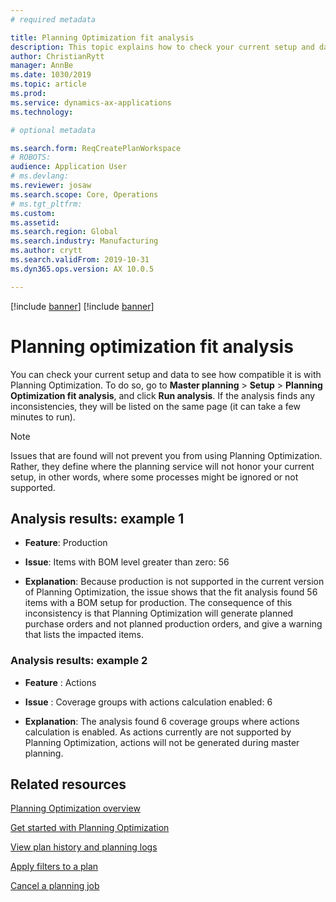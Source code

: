 ```yaml
---
# required metadata

title: Planning Optimization fit analysis
description: This topic explains how to check your current setup and data against the capabilities of Planning Optimization. 
author: ChristianRytt
manager: AnnBe
ms.date: 1030/2019
ms.topic: article
ms.prod: 
ms.service: dynamics-ax-applications
ms.technology: 

# optional metadata

ms.search.form: ReqCreatePlanWorkspace
# ROBOTS: 
audience: Application User
# ms.devlang: 
ms.reviewer: josaw
ms.search.scope: Core, Operations
# ms.tgt_pltfrm: 
ms.custom: 
ms.assetid: 
ms.search.region: Global
ms.search.industry: Manufacturing
ms.author: crytt
ms.search.validFrom: 2019-10-31
ms.dyn365.ops.version: AX 10.0.5

---
```


[!include [banner](../../includes/preview-banner.md)]
[!include [banner](../../includes/banner.md)]

# Planning optimization fit analysis

You can check your current setup and data to see how compatible it is with Planning Optimization. To do so, go to **Master planning** > **Setup** > **Planning Optimization fit analysis**,  and click **Run analysis**. If the analysis finds any inconsistencies, they will be listed on the same page (it can take a few minutes to run). 

> [!NOTE]
> Issues that are found will not prevent you from using Planning Optimization. Rather, they define where the planning service will not honor your current setup, in other words, where some processes might be ignored or not supported.

## Analysis results: example 1

- **Feature**: Production

- **Issue**: Items with BOM level greater than zero: 56

- **Explanation**: Because production is not supported in the current version of Planning Optimization, the issue shows that the fit analysis found 56 items with a BOM setup for production. The consequence of this inconsistency is that Planning Optimization will generate planned purchase orders and not planned production orders, and give a warning that lists the impacted items.

### Analysis results: example 2

- **Feature** : Actions

- **Issue** : Coverage groups with actions calculation enabled: 6

- **Explanation**: The analysis found 6 coverage groups where actions calculation is enabled. As actions currently are not supported by Planning Optimization, actions will not be generated during master planning.

## Related resources

[Planning Optimization overview](planning-optimization-overview.md)

[Get started with Planning Optimization](get-started.md)

[View plan history and planning logs](plan-history-logs.md)

[Apply filters to a plan](plan-filters.md)

[Cancel a planning job](cancel-planning-job.md)
